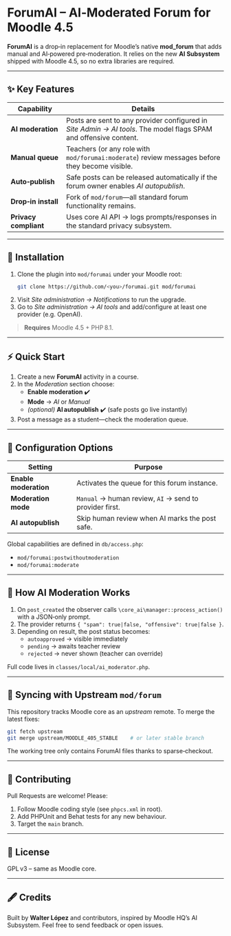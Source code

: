 # ForumAI – AI‑Moderated Forum for Moodle 4.5

**ForumAI** is a drop‑in replacement for Moodle’s native **mod_forum** that adds manual and AI‑powered pre‑moderation. It relies on the new **AI Subsystem** shipped with Moodle 4.5, so no extra libraries are required.

---

## ✨ Key Features

| Capability            | Details                                                                                                           |
| --------------------- | ----------------------------------------------------------------------------------------------------------------- |
| **AI moderation**     | Posts are sent to any provider configured in *Site Admin → AI tools*. The model flags SPAM and offensive content. |
| **Manual queue**      | Teachers (or any role with `mod/forumai:moderate`) review messages before they become visible.                    |
| **Auto‑publish**      | Safe posts can be released automatically if the forum owner enables *AI autopublish*.                             |
| **Drop‑in install**   | Fork of `mod/forum`—all standard forum functionality remains.                                                     |
| **Privacy compliant** | Uses core AI API → logs prompts/responses in the standard privacy subsystem.                                      |

---

## 🚀 Installation

1. Clone the plugin into `mod/forumai` under your Moodle root:
   ```bash
   git clone https://github.com/<you>/forumai.git mod/forumai
   ```
2. Visit *Site administration → Notifications* to run the upgrade.
3. Go to *Site administration → AI tools* and add/configure at least one provider (e.g. OpenAI).

> **Requires** Moodle 4.5 + PHP 8.1.

---

## ⚡ Quick Start

1. Create a new **ForumAI** activity in a course.
2. In the *Moderation* section choose:
   - **Enable moderation** ✔️
   - **Mode** → *AI* or *Manual*
   - *(optional)* **AI autopublish** ✔️ (safe posts go live instantly)
3. Post a message as a student—check the moderation queue.

---

## 🔧 Configuration Options

| Setting               | Purpose                                                 |
| --------------------- | ------------------------------------------------------- |
| **Enable moderation** | Activates the queue for this forum instance.            |
| **Moderation mode**   | `Manual` → human review, `AI` → send to provider first. |
| **AI autopublish**    | Skip human review when AI marks the post safe.          |

Global capabilities are defined in `db/access.php`:

- `mod/forumai:postwithoutmoderation`
- `mod/forumai:moderate`

---

## 🤖 How AI Moderation Works

1. On `post_created` the observer calls `\core_ai\manager::process_action()` with a JSON‑only prompt.
2. The provider returns `{ "spam": true|false, "offensive": true|false }`.
3. Depending on result, the post status becomes:
   - `autoapproved` → visible immediately
   - `pending` → awaits teacher review
   - `rejected` → never shown (teacher can override)

Full code lives in `classes/local/ai_moderator.php`.

---

## 🔄 Syncing with Upstream `mod/forum`

This repository tracks Moodle core as an *upstream* remote. To merge the latest fixes:

```bash
git fetch upstream
git merge upstream/MOODLE_405_STABLE    # or later stable branch
```

The working tree only contains ForumAI files thanks to sparse‑checkout.

---

## 🙌 Contributing

Pull Requests are welcome! Please:

1. Follow Moodle coding style (see `phpcs.xml` in root).
2. Add PHPUnit and Behat tests for any new behaviour.
3. Target the `main` branch.

---

## 📄 License

GPL v3 – same as Moodle core.

---

## 🖋️ Credits

Built by **Walter López** and contributors, inspired by Moodle HQ’s AI Subsystem. Feel free to send feedback or open issues.
